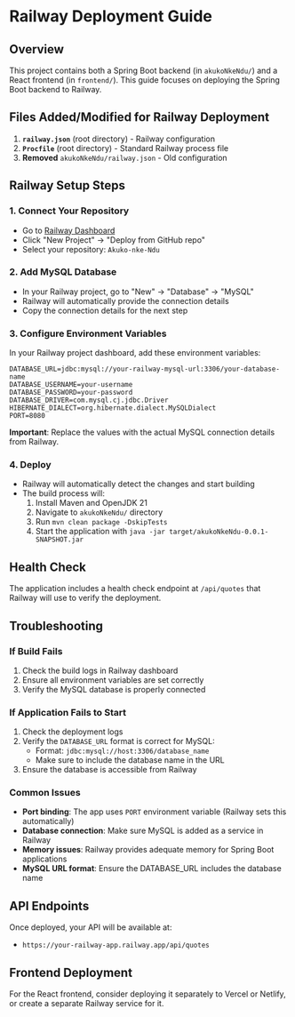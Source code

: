 # Railway Deployment Guide

## Overview
This project contains both a Spring Boot backend (in `akukoNkeNdu/`) and a React frontend (in `frontend/`). This guide focuses on deploying the Spring Boot backend to Railway.

## Files Added/Modified for Railway Deployment

1. **`railway.json`** (root directory) - Railway configuration
2. **`Procfile`** (root directory) - Standard Railway process file
3. **Removed** `akukoNkeNdu/railway.json` - Old configuration

## Railway Setup Steps

### 1. Connect Your Repository
- Go to [Railway Dashboard](https://railway.app/dashboard)
- Click "New Project" → "Deploy from GitHub repo"
- Select your repository: `Akuko-nke-Ndu`

### 2. Add MySQL Database
- In your Railway project, go to "New" → "Database" → "MySQL"
- Railway will automatically provide the connection details
- Copy the connection details for the next step

### 3. Configure Environment Variables
In your Railway project dashboard, add these environment variables:

```
DATABASE_URL=jdbc:mysql://your-railway-mysql-url:3306/your-database-name
DATABASE_USERNAME=your-username
DATABASE_PASSWORD=your-password
DATABASE_DRIVER=com.mysql.cj.jdbc.Driver
HIBERNATE_DIALECT=org.hibernate.dialect.MySQLDialect
PORT=8080
```

**Important**: Replace the values with the actual MySQL connection details from Railway.

### 4. Deploy
- Railway will automatically detect the changes and start building
- The build process will:
  1. Install Maven and OpenJDK 21
  2. Navigate to `akukoNkeNdu/` directory
  3. Run `mvn clean package -DskipTests`
  4. Start the application with `java -jar target/akukoNkeNdu-0.0.1-SNAPSHOT.jar`

## Health Check
The application includes a health check endpoint at `/api/quotes` that Railway will use to verify the deployment.

## Troubleshooting

### If Build Fails
1. Check the build logs in Railway dashboard
2. Ensure all environment variables are set correctly
3. Verify the MySQL database is properly connected

### If Application Fails to Start
1. Check the deployment logs
2. Verify the `DATABASE_URL` format is correct for MySQL:
   - Format: `jdbc:mysql://host:3306/database_name`
   - Make sure to include the database name in the URL
3. Ensure the database is accessible from Railway

### Common Issues
- **Port binding**: The app uses `PORT` environment variable (Railway sets this automatically)
- **Database connection**: Make sure MySQL is added as a service in Railway
- **Memory issues**: Railway provides adequate memory for Spring Boot applications
- **MySQL URL format**: Ensure the DATABASE_URL includes the database name

## API Endpoints
Once deployed, your API will be available at:
- `https://your-railway-app.railway.app/api/quotes`

## Frontend Deployment
For the React frontend, consider deploying it separately to Vercel or Netlify, or create a separate Railway service for it. 